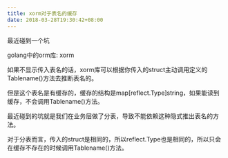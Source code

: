 ```yaml
---
title: xorm对于表名的缓存
date: 2018-03-28T19:30:42+08:00
---
```


最近碰到一个坑

golang中的orm库: xorm

如果不显示传入表名的话，xorm库可以根据你传入的struct主动调用定义的Tablename()方法去推断表名的。

但是这个表名是有缓存的，缓存的结构是map[reflect.Type]string，如果能读到缓存，不会调用Tablename()方法。

最近碰到的坑就是我们在业务层做了分表，导致不能依赖这种隐式推出表名的方法。

对于分表而言，传入的struct是相同的，所以reflect.Type也是相同的，所以只会在缓存不存在的时候调用Tablename()方法。
